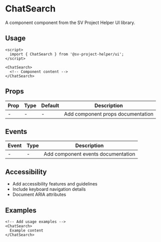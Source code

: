 # ChatSearch

A component component from the SV Project Helper UI library.

## Usage

```svelte
<script>
  import { ChatSearch } from '@sv-project-helper/ui';
</script>

<ChatSearch>
  <!-- Component content -->
</ChatSearch>
```

## Props

| Prop | Type | Default | Description |
|------|------|---------|-------------|
| - | - | - | Add component props documentation |

## Events

| Event | Type | Description |
|-------|------|-------------|
| - | - | Add component events documentation |

## Accessibility

- Add accessibility features and guidelines
- Include keyboard navigation details
- Document ARIA attributes

## Examples

```svelte
<!-- Add usage examples -->
<ChatSearch>
  Example content
</ChatSearch>
```